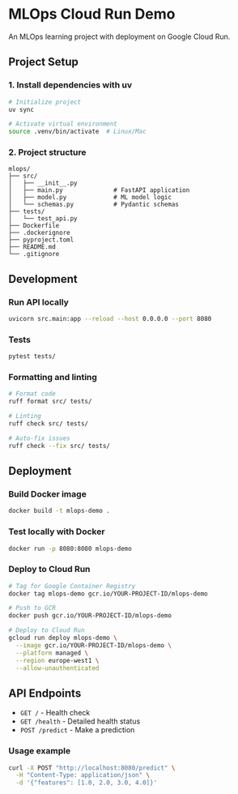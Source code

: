 # MLOps Cloud Run Demo

An MLOps learning project with deployment on Google Cloud Run.

## Project Setup

### 1. Install dependencies with uv

```bash
# Initialize project
uv sync

# Activate virtual environment
source .venv/bin/activate  # Linux/Mac
```

### 2. Project structure

```
mlops/
├── src/
│   ├── __init__.py
│   ├── main.py              # FastAPI application
│   ├── model.py             # ML model logic
│   └── schemas.py           # Pydantic schemas
├── tests/
│   └── test_api.py
├── Dockerfile
├── .dockerignore
├── pyproject.toml
├── README.md
└── .gitignore
```

## Development

### Run API locally
```bash
uvicorn src.main:app --reload --host 0.0.0.0 --port 8080
```

### Tests
```bash
pytest tests/
```

### Formatting and linting
```bash
# Format code
ruff format src/ tests/

# Linting
ruff check src/ tests/

# Auto-fix issues
ruff check --fix src/ tests/
```

## Deployment

### Build Docker image
```bash
docker build -t mlops-demo .
```

### Test locally with Docker
```bash
docker run -p 8080:8080 mlops-demo
```

### Deploy to Cloud Run
```bash
# Tag for Google Container Registry
docker tag mlops-demo gcr.io/YOUR-PROJECT-ID/mlops-demo

# Push to GCR
docker push gcr.io/YOUR-PROJECT-ID/mlops-demo

# Deploy to Cloud Run
gcloud run deploy mlops-demo \
  --image gcr.io/YOUR-PROJECT-ID/mlops-demo \
  --platform managed \
  --region europe-west1 \
  --allow-unauthenticated
```

## API Endpoints

- `GET /` - Health check
- `GET /health` - Detailed health status
- `POST /predict` - Make a prediction

### Usage example
```bash
curl -X POST "http://localhost:8080/predict" \
  -H "Content-Type: application/json" \
  -d '{"features": [1.0, 2.0, 3.0, 4.0]}'
```